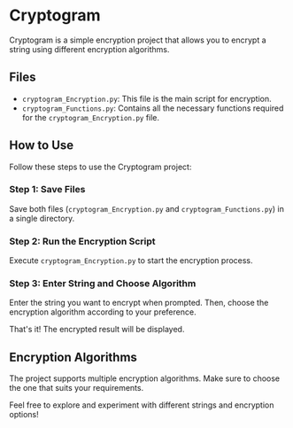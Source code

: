 # Cryptogram

Cryptogram is a simple encryption project that allows you to encrypt a string using different encryption algorithms.

## Files

- `cryptogram_Encryption.py`: This file is the main script for encryption.
- `cryptogram_Functions.py`: Contains all the necessary functions required for the `cryptogram_Encryption.py` file.

## How to Use

Follow these steps to use the Cryptogram project:

### Step 1: Save Files

Save both files (`cryptogram_Encryption.py` and `cryptogram_Functions.py`) in a single directory.

### Step 2: Run the Encryption Script

Execute `cryptogram_Encryption.py` to start the encryption process.

### Step 3: Enter String and Choose Algorithm

Enter the string you want to encrypt when prompted. Then, choose the encryption algorithm according to your preference.

That's it! The encrypted result will be displayed.

## Encryption Algorithms

The project supports multiple encryption algorithms. Make sure to choose the one that suits your requirements.

Feel free to explore and experiment with different strings and encryption options!

